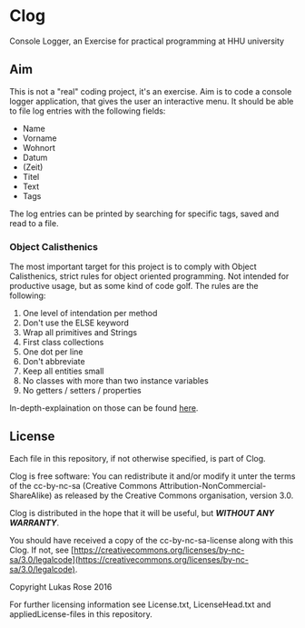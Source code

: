 # Clog
Console Logger, an Exercise for practical programming at HHU university

## Aim
This is not a "real" coding project, it's an exercise. Aim is to code a console logger application, that gives the user an interactive menu. It should be able to file log entries with the following fields:
- Name
- Vorname
- Wohnort
- Datum
- (Zeit)
- Titel
- Text
- Tags

The log entries can be printed by searching for specific tags, saved and read to a file.

### Object Calisthenics
The most important target for this project is to comply with Object Calisthenics, strict rules for object oriented programming. Not intended for productive usage, but as some kind of code golf. The rules are the following:
1. One level of intendation per method
2. Don't use the ELSE keyword
3. Wrap all primitives and Strings
4. First class collections
5. One dot per line
6. Don't abbreviate
7. Keep all entities small
8. No classes with more than two instance variables
9. No getters / setters / properties

In-depth-explaination on those can be found [here](https://www.cs.helsinki.fi/u/luontola/tdd-2009/ext/ObjectCalisthenics.pdf).

## License
Each file in this repository, if not otherwise specified, is part of Clog.

Clog is free software: You can redistribute it and/or modify it unter the terms of the cc-by-nc-sa (Creative Commons Attribution-NonCommercial-ShareAlike) as released by the Creative Commons organisation, version 3.0.

Clog is distributed in the hope that it will be useful, but **_WITHOUT ANY WARRANTY_**.

You should have received a copy of the cc-by-nc-sa-license along with this Clog. If not, see [https://creativecommons.org/licenses/by-nc-sa/3.0/legalcode](https://creativecommons.org/licenses/by-nc-sa/3.0/legalcode).

Copyright Lukas Rose 2016

For further licensing information see License.txt, LicenseHead.txt and appliedLicense-files in this repository.
